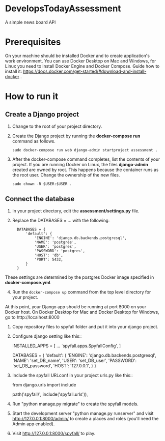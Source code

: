 # DevelopsTodayAssessment
A simple news board API

# Prerequisites
On your machine should be installed Docker and  to create application's work environment. You can use Docker Desktop on Mac and Windows, for Linux you need to install Docker Engine and Docker Compose. Guide how to install it:
https://docs.docker.com/get-started/#download-and-install-docker .

# How to run it

## Create a Django project

1. Change to the root of your project directory.

2. Create the Django project by running the **docker-compose run** command as follows.

    `sudo docker-compose run web django-admin startproject assessment .`      

3. After the docker-compose command completes, list the contents of your project. If you are running Docker on Linux, the files **django-admin** created are owned by root. This happens because the container runs as the root user. Change the ownership of the new files.

      `sudo chown -R $USER:$USER .`

## Connect the database

1. In your project directory, edit the **assessment/settings.py** file.
2. Replace the DATABASES = ... with the following:

      ```# settings.py 
        DATABASES = {
            'default': {
                'ENGINE': 'django.db.backends.postgresql',
                'NAME': 'postgres',
                'USER': 'postgres',
                'PASSWORD': 'postgres',
                'HOST': 'db',
                'PORT': 5432,
            }
        }
These settings are determined by the postgres Docker image specified in **docker-compose.yml**.

4. Run the `docker-compose up` command from the top level directory for your project.

At this point, your Django app should be running at port 8000 on your Docker host. On Docker Desktop for Mac and Docker Desktop for Windows, go to http://localhost:8000









1. Copy repository files to spyfall folder and put it into your django project.

2. Configure django setting like this::

    INSTALLED_APPS = [
        ...
        'spyfall.apps.SpyfallConfig',
    ]
    
    DATABASES = {
    'default': {
        'ENGINE': 'django.db.backends.postgresql',
        'NAME': 'set_DB_name',
        'USER': 'set_DB_user',
        'PASSWORD': 'set_DB_password',
        'HOST': '127.0.0.1',
    }
}

3. Include the spyfall URLconf in your project urls.py like this::

    from django.urls import include

    path('spyfall/', include('spyfall.urls')),

4. Run "python manage.py migrate" to create the spyfall models.

5. Start the development server "python manage.py runserver" and visit http://127.0.0.1:8000/admin/
   to create a places and roles (you'll need the Admin app enabled).

6. Visit http://127.0.0.1:8000/spyfall/ to play.
